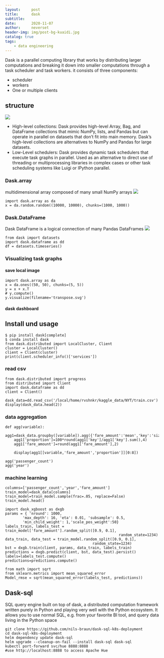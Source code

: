 ```yaml
---
layout:     post
title:      dask
subtitle:   
date:       2020-11-07
author:     neverset
header-img: img/post-bg-kuaidi.jpg
catalog: true
tags:
    - data engineering
---
```


Dask is a parallel computing library that works by distributing larger computations and breaking it down into smaller computations through a task scheduler and task workers.
it consists of three components:
* scheduler
* workers
* One or multiple clients

## structure

![](https://raw.githubusercontent.com/neverset123/cloudimg/master/Img20201108000715.png)

* High-level collections:
Dask provides high-level Array, Bag, and DataFrame collections that mimic NumPy, lists, and Pandas but can operate in parallel on datasets that don’t fit into main memory. Dask’s high-level collections are alternatives to NumPy and Pandas for large datasets.
* Low-Level schedulers: 
Dask provides dynamic task schedulers that execute task graphs in parallel. Used as an alternative to direct use of threading or multiprocessing libraries in complex cases or other task scheduling systems like Luigi or IPython parallel.

### Dask.array
multidimensional array composed of many small NumPy arrays
![](https://raw.githubusercontent.com/neverset123/cloudimg/master/Img20201108001345.png)

    import dask.array as da
    x = da.random.random((10000, 10000), chunks=(1000, 1000))

### Dask.DataFrame
Dask DataFrame is a logical connection of many Pandas DataFrames
![](https://raw.githubusercontent.com/neverset123/cloudimg/master/Img20201108001554.png)

    from dask import datasets
    import dask.dataframe as dd
    df = datasets.timeseries()

### Visualizing task graphs
#### save local image
    import dask.array as da
    x = da.ones((50, 50), chunks=(5, 5))
    y = x + x.T
    # y.compute()
    y.visualize(filename='transpose.svg')
#### dask dashboard

## Install und usage

    $ pip install dask[complete]
    $ conda install dask
    from dask.distributed import LocalCluster, Client
    cluster = LocalCluster()
    client = Client(cluster)
    print(client.scheduler_info()['services'])

### read csv

    from dask.distributed import progress
    from distributed import Client
    import dask.dataframe as dd
    client = Client()

    dask_data=dd.read_csv('/local/home/rvshnkr/kaggle_data/NYT/train.csv')
    display(dask_data.head(2))

### data aggregation

    def agg(variable):
        agg1=dask_data.groupby([variable]).agg({'fare_amount':'mean','key':'size'}).compute().reset_index()
        agg1['proportion']=100*round(agg1['key']/agg1['key'].sum(),4)
        agg1['fare_amount']=round(agg1['fare_amount'],2)

        display(agg1[[variable,'fare_amount','proportion']][0:8])

    agg('passenger_count')
    agg('year')

### machine learning

    columns=['passenger_count','year','fare_amount']
    train_model=dask_data[columns]
    train_model=train_model.sample(frac=.05, replace=False)
    train_model.head()

    import dask_xgboost as dxgb
    params = { 'nround': 1000, 
            'max_depth': 16, 'eta': 0.01, 'subsample': 0.5, 
            'min_child_weight': 1,'scale_pos_weight':50}
    labels_train, labels_test = train_model['fare_amount'].random_split([0.9, 0.1], 
                                                        random_state=1234)
    data_train, data_test = train_model.random_split([0.9, 0.1], 
                                            random_state=1234)
    bst = dxgb.train(client, params, data_train, labels_train)
    predictions = dxgb.predict(client, bst, data_test).persist()
    labels=labels_test.compute()
    predictions=predictions.compute()

    from math import sqrt
    from sklearn.metrics import mean_squared_error
    Model_rmse = sqrt(mean_squared_error(labels_test, predictions))

## Dask-sql
SQL query engine built on top of dask, a distributed computation framework written purely in Python and playing very well with the Python ecosystem. It allows you to use normal SQL, e.g. from your favorite BI tool, and query data living in the Python space

    git clone https://github.com/nils-braun/dask-sql-k8s-deployment
    cd dask-sql-k8s-deployment
    helm dependency update dask-sql
    helm upgrade --cleanup-on-fail --install dask-sql dask-sql
    kubectl port-forward svc/hue 8888:8888
    #use http://localhost:8888 to access Apache Hue